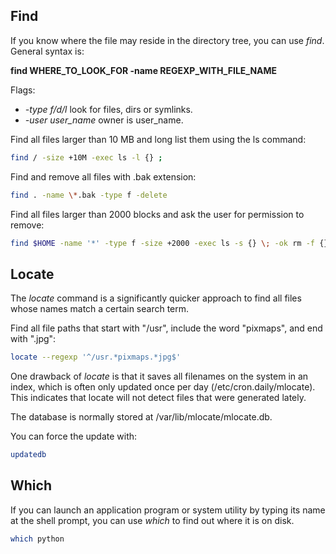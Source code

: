 <h2>Find</h2>

If you know where the file may reside in the directory tree, you can use <i>find</i>. General syntax is: 

<b>find WHERE_TO_LOOK_FOR -name REGEXP_WITH_FILE_NAME</b>

Flags:

* <i>-type f/d/l</i> look for files, dirs or symlinks. 
* <i>-user user_name</i> owner is user_name.

Find all files larger than 10 MB and long list them using the ls command:

```bash
find / -size +10M -exec ls -l {} ;
```

Find and remove all files with .bak extension:

```bash
find . -name \*.bak -type f -delete
```

Find all files larger than 2000 blocks and ask the user for permission to remove:

```bash
find $HOME -name '*' -type f -size +2000 -exec ls -s {} \; -ok rm -f {} \;
```
<h2>Locate</h2>

The <i>locate</i> command is a significantly quicker approach to find all files whose names match a certain search term.

Find all file paths that start with "/usr", include the word "pixmaps", and end with ".jpg":

```bash
locate --regexp '^/usr.*pixmaps.*jpg$'
```

One drawback of <i>locate</i> is that it saves all filenames on the system in an index, which is often only updated once per day (/etc/cron.daily/mlocate). This indicates that locate will not detect files that were generated lately.

The database is normally stored at /var/lib/mlocate/mlocate.db.

You can force the update with:

```bash
updatedb
```

<h2>Which</h2>
If you can launch an application program or system utility by typing its name at the shell prompt, you can use <i>which</i> to find out where it is on disk.

```bash
which python
```
